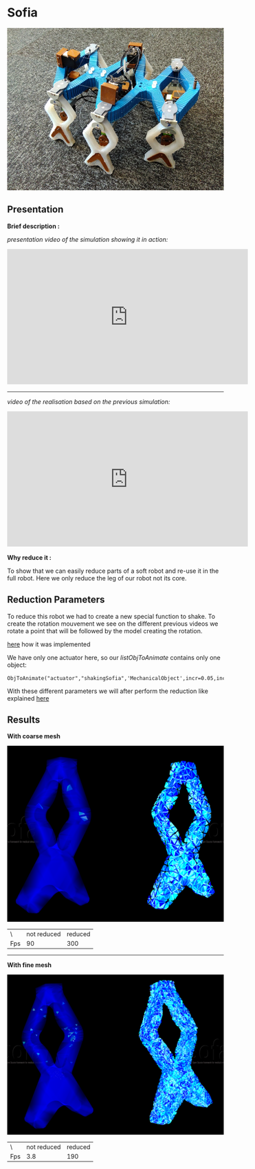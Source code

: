 # Sofia

![sofia robot](sofia_robot.jpeg)

## Presentation

**Brief description :**


*presentation video of the simulation showing it in action:*

<iframe width="560" height="315" src="https://www.youtube.com/embed/iQbSaFNWkAE" frameborder="0" allow="autoplay; encrypted-media" allowfullscreen></iframe>
	
---

*video of the realisation based on the previous simulation:*

<iframe width="560" height="315" src="https://www.youtube.com/embed/ZoPqL80fZ10" frameborder="0" allow="autoplay; encrypted-media" allowfullscreen></iframe>


**Why reduce it :**

To show that we can easily reduce parts of a soft robot and re-use it in the full robot.
Here we only reduce the leg of our robot not its core. 

## Reduction Parameters

To reduce this robot we had to create a new special function to shake.
To create the rotation mouvement we see on the different previous videos we rotate a point that will be followed by the model creating the rotation.

[here](../../../_autosummary/_autosummary/mor.animation.defaultShaking.html) how it was implemented

We have only one actuator here, so our *listObjToAnimate* contains only one object:

	ObjToAnimate("actuator","shakingSofia",'MechanicalObject',incr=0.05,incrPeriod=3,rangeOfAction=6.4,dataToWorkOn="position",angle=0,rodRadius=0.7)

With these different parameters we will after perform the reduction like explained [here](../../tutorial/modelOrderReduction.html#reduction-process-tutoriel)


## Results 

**With coarse mesh**

![reduction_coarseMesh](reduction_coarseMesh.png)

<table style="width:100%">
  <tr>
    <td>\</td>
    <td>not reduced</td> 
    <td>reduced</td>
  </tr>
  <tr>
    <td>Fps</td>
    <td>90</td>
    <td>300</td>
  </tr>
</table>

---


**With fine mesh**

![reduction_fineMesh](reduction_fineMesh.png)

<table style="width:100%">
  <tr>
    <td>\</td>
    <td>not reduced</td> 
    <td>reduced</td>
  </tr>
  <tr>
    <td>Fps</td>
    <td>3.8</td>
    <td>190</td>
  </tr>
</table>
